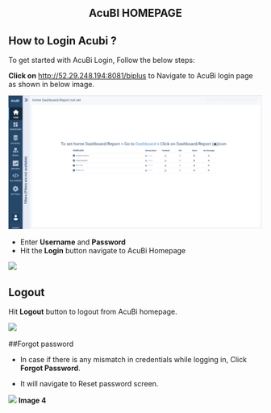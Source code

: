 



<center><h2>AcuBI HOMEPAGE</h1></center>

## How to Login Acubi ?

To get started with AcuBi Login, Follow the below steps:

**Click on**  http://52.29.248.194:8081/biplus  to Navigate to AcuBi login page as shown in below image.

![enter image description here](https://raw.githubusercontent.com/sv18042016/fp1/bb5d4c9f6814109a9645827e267e716c0d044c2a/images/New_version5/Homepage_v5.png)

-  Enter  **Username** and **Password**
- Hit the  **Login** button navigate to AcuBi  Homepage

![
](https://raw.githubusercontent.com/sv18042016/fp1/master/images/New_version5/Homepage_v5.png)

## Logout

Hit **Logout** button to logout from AcuBi homepage.

![
](https://raw.githubusercontent.com/sv18042016/fp1/master/images/New_version5/UD_Logout.png)

##Forgot password

  - In case if there is any mismatch in credentials while logging in, Click **Forgot Password**. 
  
  - It will navigate to Reset password screen.
  
 ![
](https://raw.githubusercontent.com/sv18042016/fp1/d64bc97c7d2aa0cb8e2c35fa8f9905bd274388f1/images/New_version5/ud_homepage_forgot%20password.png)
**Image 4**
<!--stackedit_data:
eyJoaXN0b3J5IjpbMzMwMDcyNzUsLTE5NjM1NDc5ODksLTEyNT
UwODY0NzYsMTc4NTM2NDM1LDE3MzI2Njk2OTUsLTQ0MzAxNjY0
MiwyNzMxNzE2NzcsNDM1ODg5OTk3LDEwOTczMTkxOTcsLTkxOD
Q3Mzk5NSwtMjAwNTE2NzExNSwyNzg2MjA3ODMsLTExODQ4NDk3
NzZdfQ==
-->